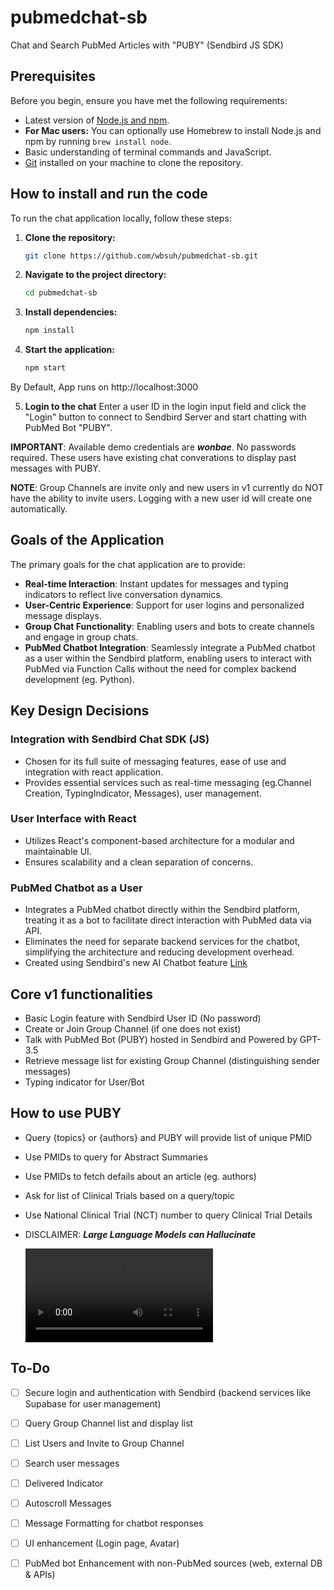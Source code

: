# pubmedchat-sb
Chat and Search PubMed Articles with "PUBY" (Sendbird JS SDK)

## Prerequisites

Before you begin, ensure you have met the following requirements:

- Latest version of [Node.js and npm](https://nodejs.org/).
- **For Mac users:** You can optionally use Homebrew to install Node.js and npm by running `brew install node`.
- Basic understanding of terminal commands and JavaScript.
- [Git](https://git-scm.com/) installed on your machine to clone the repository.

## How to install and run the code

To run the chat application locally, follow these steps:
1. **Clone the repository:**

    ```sh
    git clone https://github.com/wbsuh/pubmedchat-sb.git

2. **Navigate to the project directory:**

    ```sh
    cd pubmedchat-sb

3. **Install dependencies:**

    ```sh
    npm install

4. **Start the application:**

    ```sh
    npm start

By Default, App runs on http://localhost:3000 

5. **Login to the chat**
Enter a user ID in the login input field and click the "Login" button to connect to Sendbird Server and start chatting with PubMed Bot "PUBY".

**IMPORTANT**: Available demo credentials are ***wonbae***. No passwords required. These users have existing chat converations to display past messages with PUBY.  

**NOTE**: Group Channels are invite only and new users in v1 currently do NOT have the ability to invite users. Logging with a new user id will create one automatically.   

## Goals of the Application

The primary goals for the chat application are to provide:

- **Real-time Interaction**: Instant updates for messages and typing indicators to reflect live conversation dynamics.
- **User-Centric Experience**: Support for user logins and personalized message displays.
- **Group Chat Functionality**: Enabling users and bots to create channels and engage in group chats.
- **PubMed Chatbot Integration**: Seamlessly integrate a PubMed chatbot as a user within the Sendbird platform, enabling users to interact with PubMed via Function Calls without the need for complex backend development (eg. Python).

## Key Design Decisions

### Integration with Sendbird Chat SDK (JS)

- Chosen for its full suite of messaging features, ease of use and integration with react application.
- Provides essential services such as real-time messaging (eg.Channel Creation, TypingIndicator, Messages), user management.

### User Interface with React

- Utilizes React's component-based architecture for a modular and maintainable UI.
- Ensures scalability and a clean separation of concerns.

### PubMed Chatbot as a User

- Integrates a PubMed chatbot directly within the Sendbird platform, treating it as a bot to facilitate direct interaction with PubMed data via API.
- Eliminates the need for separate backend services for the chatbot, simplifying the architecture and reducing development overhead. 
- Created using Sendbird's new AI Chatbot feature [Link](https://sendbird.com/docs/ai-chatbot/guide/v1/sendbird-dashboard/sendbird-dashboard-overview)

## Core v1 functionalities 

- Basic Login feature with Sendbird User ID (No password)
- Create or Join Group Channel (if one does not exist)
- Talk with PubMed Bot (PUBY) hosted in Sendbird and Powered by GPT-3.5 
- Retrieve message list for existing Group Channel (distinguishing sender messages)
- Typing indicator for User/Bot 

## How to use PUBY 
- Query {topics} or {authors} and PUBY will provide list of unique PMID 
- Use PMIDs to query for Abstract Summaries
- Use PMIDs to fetch defails about an article (eg. authors)
- Ask for list of Clinical Trials based on a query/topic
- Use National Clinical Trial (NCT) number to query Clinical Trial Details
- DISCLAIMER: ***Large Language Models can Hallucinate***

  <video src="https://github.com/wbsuh/pubmedchat-sb/blob/main/demo.mp4" controls="controls" style="max-width: 730px;"></video>


## To-Do
- [ ] Secure login and authentication with Sendbird (backend services like Supabase for user management)
- [ ] Query Group Channel list and display list
- [ ] List Users and Invite to Group Channel
- [ ] Search user messages
- [ ] Delivered Indicator 
- [ ] Autoscroll Messages 
- [ ] Message Formatting for chatbot responses 
- [ ] UI enhancement (Login page, Avatar)
- [ ] PubMed bot Enhancement with non-PubMed sources (web, external DB & APIs)

